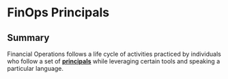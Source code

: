 # FinOps Principals

## Summary
Financial Operations follows a life cycle of activities practiced by individuals who follow a set of [**principals**](https://www.mindmeister.com/2727661067/04-finops-principles-ccovva) while leveraging certain tools and speaking a particular language.